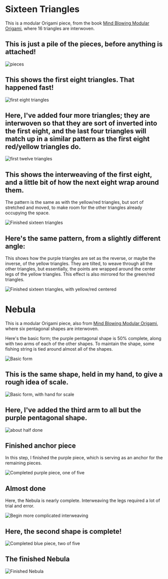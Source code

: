 # Sixteen Triangles

This is a modular Origami piece, from the book
[Mind Blowing Modular Origami](https://www.amazon.com/dp/B01LXQTYK5/),
where 16 triangles are interwoven.

## This is just a pile of the pieces, before anything is attached!

![pieces](./assets/images/origami/sixteen_01.jpg)

## This shows the first eight triangles.  That happened fast!

![first eight triangles](./assets/images/origami/sixteen_02.jpg)

## Here, I've added four more triangles; they are interwoven so that they are sort of inverted into the first eight, and the last four triangles will match up in a similar pattern as the first eight red/yellow triangles do.

![first twelve triangles](./assets/images/origami/sixteen_03.jpg)

## This shows the interweaving of the first eight, and a little bit of how the next eight wrap around them.

The pattern is the same as with the yellow/red triangles, but sort of stretched and 
moved, to make room for the other triangles already occupying the space.

![Finished sixteen triangles](./assets/images/origami/sixteen_04.jpg)

## Here's the same pattern, from a slightly different angle:

This shows how the purple triangles are set as the reverse, or maybe the inverse,
of the yellow triangles.  They are tilted, to weave through all the other triangles, but essentially, the points are wrapped around the center legs of the yellow triangles.  This effect is also mirrored for the green/red triangles.

![Finished sixteen triangles, with yellow/red centered](./assets/images/origami/sixteen_05.jpg)

# Nebula

This is a modular Origami piece, also from
[Mind Blowing Modular Origami](https://www.amazon.com/dp/B01LXQTYK5/),
where six pentagonal shapes are interwoven.

Here's the basic form; the purple pentagonal shape is 50% complete, along with two arms
of each of the other shapes.  To maintain the shape, some fishing string is tied around 
almost all of the shapes.

![Basic form](./assets/images/origami/nebula_01.jpg)

## This is the same shape, held in my hand, to give a rough idea of scale.

![Basic form, with hand for scale](./assets/images/origami/nebula_02.jpg)

## Here, I've added the third arm to all but the purple pentagonal shape.

![about half done](./assets/images/origami/nebula_03.jpg)

## Finished anchor piece

In this step, I finished the purple piece, which is serving as an anchor for the remaining
pieces.

![Completed purple piece, one of five](./assets/images/origami/nebula_04.jpg)

## Almost done

Here, the Nebula is nearly complete. Interweaving the legs required a lot of trial and error. 

![Begin more complicated interweaving](./assets/images/origami/nebula_05.jpg)

## Here, the second shape is complete!

![Completed blue piece, two of five](./assets/images/origami/nebula_06.jpg)

## The finished Nebula

![Finished Nebula](./assets/images/origami/nebula_07.jpg)
